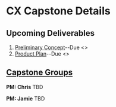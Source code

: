 # CX Capstone Details

## Upcoming Deliverables
1. [Preliminary Concept](/concept.md)--Due <<Insert Date Here>>
1. [Product Plan](/product-plan.md)--Due <<Insert Date Here>>

## [Capstone Groups](/groups.md)
**PM: Chris**
TBD

**PM: Jamie**
TBD
